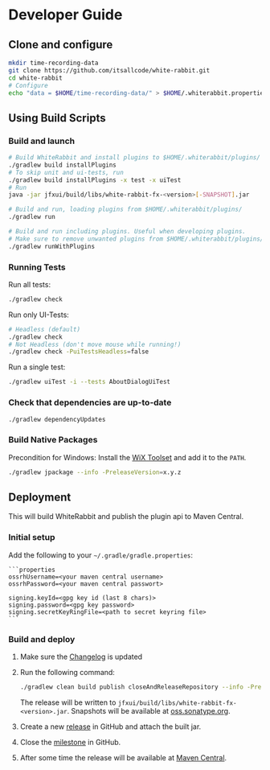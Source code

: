 # Developer Guide

## Clone and configure

```sh
mkdir time-recording-data
git clone https://github.com/itsallcode/white-rabbit.git
cd white-rabbit
# Configure
echo "data = $HOME/time-recording-data/" > $HOME/.whiterabbit.properties
```

## Using Build Scripts

### Build and launch

```sh
# Build WhiteRabbit and install plugins to $HOME/.whiterabbit/plugins/
./gradlew build installPlugins
# To skip unit and ui-tests, run
./gradlew build installPlugins -x test -x uiTest
# Run
java -jar jfxui/build/libs/white-rabbit-fx-<version>[-SNAPSHOT].jar

# Build and run, loading plugins from $HOME/.whiterabbit/plugins/
./gradlew run

# Build and run including plugins. Useful when developing plugins.
# Make sure to remove unwanted plugins from $HOME/.whiterabbit/plugins/
./gradlew runWithPlugins
```

### Running Tests

Run all tests:

```sh
./gradlew check
```

Run only UI-Tests:

```sh
# Headless (default)
./gradlew check
# Not Headless (don't move mouse while running!)
./gradlew check -PuiTestsHeadless=false
```

Run a single test:

```sh
./gradlew uiTest -i --tests AboutDialogUiTest
```

### Check that dependencies are up-to-date

```sh
./gradlew dependencyUpdates
```

### <a name="build_native_package"></a>Build Native Packages

Precondition for Windows: Install the [WiX Toolset](https://wixtoolset.org) and add it to the `PATH`.

```sh
./gradlew jpackage --info -PreleaseVersion=x.y.z
```

## Deployment

This will build WhiteRabbit and publish the plugin api to Maven Central.

### Initial setup

Add the following to your `~/.gradle/gradle.properties`:

    ```properties
    ossrhUsername=<your maven central username>
    ossrhPassword=<your maven central passwort>

    signing.keyId=<gpg key id (last 8 chars)>
    signing.password=<gpg key password>
    signing.secretKeyRingFile=<path to secret keyring file>
    ```

### <a name="build_and_deploy"></a>Build and deploy

1. Make sure the [Changelog](../CHANGELOG.md) is updated
2. Run the following command:

    ```sh
    ./gradlew clean build publish closeAndReleaseRepository --info -PreleaseVersion=<version>
    ```

    The release will be written to `jfxui/build/libs/white-rabbit-fx-<version>.jar`. Snapshots will be available at [oss.sonatype.org](https://oss.sonatype.org/content/repositories/snapshots/org/itsallcode/whiterabbit/).

3. Create a new [release](https://github.com/itsallcode/white-rabbit/releases) in GitHub and attach the built jar.
4. Close the [milestone](https://github.com/itsallcode/white-rabbit/milestones) in GitHub.
5. After some time the release will be available at [Maven Central](https://repo1.maven.org/maven2/org/itsallcode/whiterabbit/).
